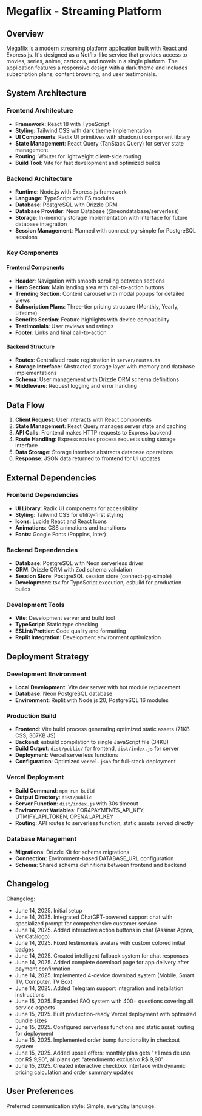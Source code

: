 # Megaflix - Streaming Platform

## Overview

Megaflix is a modern streaming platform application built with React and Express.js. It's designed as a Netflix-like service that provides access to movies, series, anime, cartoons, and novels in a single platform. The application features a responsive design with a dark theme and includes subscription plans, content browsing, and user testimonials.

## System Architecture

### Frontend Architecture
- **Framework**: React 18 with TypeScript
- **Styling**: Tailwind CSS with dark theme implementation
- **UI Components**: Radix UI primitives with shadcn/ui component library
- **State Management**: React Query (TanStack Query) for server state management
- **Routing**: Wouter for lightweight client-side routing
- **Build Tool**: Vite for fast development and optimized builds

### Backend Architecture
- **Runtime**: Node.js with Express.js framework
- **Language**: TypeScript with ES modules
- **Database**: PostgreSQL with Drizzle ORM
- **Database Provider**: Neon Database (@neondatabase/serverless)
- **Storage**: In-memory storage implementation with interface for future database integration
- **Session Management**: Planned with connect-pg-simple for PostgreSQL sessions

### Key Components

#### Frontend Components
- **Header**: Navigation with smooth scrolling between sections
- **Hero Section**: Main landing area with call-to-action buttons
- **Trending Section**: Content carousel with modal popups for detailed views
- **Subscription Plans**: Three-tier pricing structure (Monthly, Yearly, Lifetime)
- **Benefits Section**: Feature highlights with device compatibility
- **Testimonials**: User reviews and ratings
- **Footer**: Links and final call-to-action

#### Backend Structure
- **Routes**: Centralized route registration in `server/routes.ts`
- **Storage Interface**: Abstracted storage layer with memory and database implementations
- **Schema**: User management with Drizzle ORM schema definitions
- **Middleware**: Request logging and error handling

## Data Flow

1. **Client Request**: User interacts with React components
2. **State Management**: React Query manages server state and caching
3. **API Calls**: Frontend makes HTTP requests to Express backend
4. **Route Handling**: Express routes process requests using storage interface
5. **Data Storage**: Storage interface abstracts database operations
6. **Response**: JSON data returned to frontend for UI updates

## External Dependencies

### Frontend Dependencies
- **UI Library**: Radix UI components for accessibility
- **Styling**: Tailwind CSS for utility-first styling
- **Icons**: Lucide React and React Icons
- **Animations**: CSS animations and transitions
- **Fonts**: Google Fonts (Poppins, Inter)

### Backend Dependencies
- **Database**: PostgreSQL with Neon serverless driver
- **ORM**: Drizzle ORM with Zod schema validation
- **Session Store**: PostgreSQL session store (connect-pg-simple)
- **Development**: tsx for TypeScript execution, esbuild for production builds

### Development Tools
- **Vite**: Development server and build tool
- **TypeScript**: Static type checking
- **ESLint/Prettier**: Code quality and formatting
- **Replit Integration**: Development environment optimization

## Deployment Strategy

### Development Environment
- **Local Development**: Vite dev server with hot module replacement
- **Database**: Neon PostgreSQL database
- **Environment**: Replit with Node.js 20, PostgreSQL 16 modules

### Production Build
- **Frontend**: Vite build process generating optimized static assets (71KB CSS, 367KB JS)
- **Backend**: esbuild compilation to single JavaScript file (34KB)
- **Build Output**: `dist/public/` for frontend, `dist/index.js` for server
- **Deployment**: Vercel serverless functions
- **Configuration**: Optimized `vercel.json` for full-stack deployment

### Vercel Deployment
- **Build Command**: `npm run build`
- **Output Directory**: `dist/public`
- **Server Function**: `dist/index.js` with 30s timeout
- **Environment Variables**: FOR4PAYMENTS_API_KEY, UTMIFY_API_TOKEN, OPENAI_API_KEY
- **Routing**: API routes to serverless function, static assets served directly

### Database Management
- **Migrations**: Drizzle Kit for schema migrations
- **Connection**: Environment-based DATABASE_URL configuration
- **Schema**: Shared schema definitions between frontend and backend

## Changelog

Changelog:
- June 14, 2025. Initial setup
- June 14, 2025. Integrated ChatGPT-powered support chat with specialized prompt for comprehensive customer service
- June 14, 2025. Added interactive action buttons in chat (Assinar Agora, Ver Catálogo)
- June 14, 2025. Fixed testimonials avatars with custom colored initial badges
- June 14, 2025. Created intelligent fallback system for chat responses
- June 14, 2025. Added complete download page for app delivery after payment confirmation
- June 14, 2025. Implemented 4-device download system (Mobile, Smart TV, Computer, TV Box)
- June 14, 2025. Added Telegram support integration and installation instructions
- June 15, 2025. Expanded FAQ system with 400+ questions covering all service aspects
- June 15, 2025. Built production-ready Vercel deployment with optimized bundle sizes
- June 15, 2025. Configured serverless functions and static asset routing for deployment
- June 15, 2025. Implemented order bump functionality in checkout system
- June 15, 2025. Added upsell offers: monthly plan gets "+1 mês de uso por R$ 9,90", all plans get "atendimento exclusivo R$ 9,90"
- June 15, 2025. Created interactive checkbox interface with dynamic pricing calculation and order summary updates

## User Preferences

Preferred communication style: Simple, everyday language.